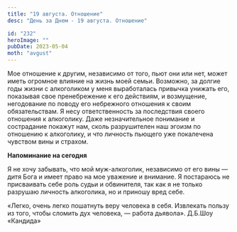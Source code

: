 ```yaml
---
title: "19 августа. Отношение"
desc: "День за Днем - 19 августа. Отношение"

id: "232"
heroImage: ""
pubDate: 2023-05-04
moth: "avgust"
---
```


Мое отношение к другим, независимо от того, пьют они или нет, может иметь
огромное влияние на жизнь моей семьи. Возможно, за долгие годы жизни с
алкоголиком у меня выработалась привычка унижать его, показывая свое
пренебрежение к его действиям, и возмущение, негодование по поводу его
небрежного отношения к своим обязательствам. Я несу ответственность за
последствия своего отношения к алкоголику. Даже незначительное понимание и
сострадание покажут нам, сколь разрушителен наш эгоизм по отношению к
алкоголику, и что личность пьющего уже покалечена чувством вины и страхом.

**Напоминание на сегодня**

Я не хочу забывать, что мой муж-алкоголик, независимо от его вины — дитя Бога
и имеет право на мое уважение и внимание. Я постараюсь не присваивать себе
роль судьи и обвинителя, так как я не только разрушаю личность алкоголика, но
и приношу вред себе.

«Легко, очень легко пошатнуть веру человека в себя. Извлекать пользу из того,
чтобы сломить дух человека, — работа дьявола». Д.Б.Шоу «Кандида»
